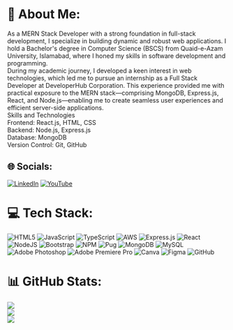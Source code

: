 # 💫 About Me:
As a MERN Stack Developer with a strong foundation in full-stack development, I specialize in building dynamic and robust web applications. I hold a Bachelor's degree in Computer Science (BSCS) from Quaid-e-Azam University, Islamabad, where I honed my skills in software development and programming.<br>During my academic journey, I developed a keen interest in web technologies, which led me to pursue an internship as a Full Stack Developer at DeveloperHub Corporation. This experience provided me with practical exposure to the MERN stack—comprising MongoDB, Express.js, React, and Node.js—enabling me to create seamless user experiences and efficient server-side applications.<br>Skills and Technologies<br>Frontend: React.js, HTML, CSS<br>Backend: Node.js, Express.js<br>Database: MongoDB<br>Version Control: Git, GitHub


## 🌐 Socials:
[![LinkedIn](https://img.shields.io/badge/LinkedIn-%230077B5.svg?logo=linkedin&logoColor=white)](https://linkedin.com/in/www.linkedin.com/in/muhammad-waqas-abbasi-08763b27b) [![YouTube](https://img.shields.io/badge/YouTube-%23FF0000.svg?logo=YouTube&logoColor=white)](https://youtube.com/@https://www.youtube.com/@codewithwaqas5862) 

# 💻 Tech Stack:
![HTML5](https://img.shields.io/badge/html5-%23E34F26.svg?style=flat&logo=html5&logoColor=white) ![JavaScript](https://img.shields.io/badge/javascript-%23323330.svg?style=flat&logo=javascript&logoColor=%23F7DF1E) ![TypeScript](https://img.shields.io/badge/typescript-%23007ACC.svg?style=flat&logo=typescript&logoColor=white) ![AWS](https://img.shields.io/badge/AWS-%23FF9900.svg?style=flat&logo=amazon-aws&logoColor=white) ![Express.js](https://img.shields.io/badge/express.js-%23404d59.svg?style=flat&logo=express&logoColor=%2361DAFB) ![React](https://img.shields.io/badge/react-%2320232a.svg?style=flat&logo=react&logoColor=%2361DAFB) ![NodeJS](https://img.shields.io/badge/node.js-6DA55F?style=flat&logo=node.js&logoColor=white) ![Bootstrap](https://img.shields.io/badge/bootstrap-%238511FA.svg?style=flat&logo=bootstrap&logoColor=white) ![NPM](https://img.shields.io/badge/NPM-%23CB3837.svg?style=flat&logo=npm&logoColor=white) ![Pug](https://img.shields.io/badge/Pug-FFF?style=flat&logo=pug&logoColor=A86454) ![MongoDB](https://img.shields.io/badge/MongoDB-%234ea94b.svg?style=flat&logo=mongodb&logoColor=white) ![MySQL](https://img.shields.io/badge/mysql-4479A1.svg?style=flat&logo=mysql&logoColor=white) ![Adobe Photoshop](https://img.shields.io/badge/adobe%20photoshop-%2331A8FF.svg?style=flat&logo=adobe%20photoshop&logoColor=white) ![Adobe Premiere Pro](https://img.shields.io/badge/Adobe%20Premiere%20Pro-9999FF.svg?style=flat&logo=Adobe%20Premiere%20Pro&logoColor=white) ![Canva](https://img.shields.io/badge/Canva-%2300C4CC.svg?style=flat&logo=Canva&logoColor=white) ![Figma](https://img.shields.io/badge/figma-%23F24E1E.svg?style=flat&logo=figma&logoColor=white) ![GitHub](https://img.shields.io/badge/github-%23121011.svg?style=flat&logo=github&logoColor=white)
# 📊 GitHub Stats:
![](https://github-readme-stats.vercel.app/api?username=Waqas-Abbasi-dev&theme=github_dark&hide_border=false&include_all_commits=true&count_private=true)<br/>
![](https://github-readme-streak-stats.herokuapp.com/?user=Waqas-Abbasi-dev&theme=github_dark&hide_border=false)<br/>
![](https://github-readme-stats.vercel.app/api/top-langs/?username=Waqas-Abbasi-dev&theme=github_dark&hide_border=false&include_all_commits=true&count_private=true&layout=compact)

<!-- Proudly created with GPRM ( https://gprm.itsvg.in ) -->
